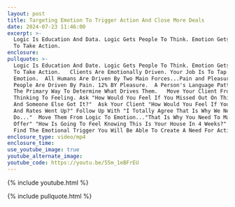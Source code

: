 ```yaml
---
layout: post
title: Targeting Emotion To Trigger Action And Close More Deals
date: 2024-07-23 11:46:00
excerpt: >-
  Logic Is Education And Data. Logic Gets People To Think. Emotion Gets People
  To Take Action.
enclosure:
pullquote: >-
  Logic Is Education And Date. Logic Gets People To Think. Emotion Gets People
  To Take Action.   Clients Are Emotionally Driven. Your Job Is To Tap Into That
  Emotion.  All Humans Are Driven By Two Main Forces...Pain and Pleasure. 82% Of
  People Are Driven By Pain. 12% BY Pleasure.  A Person's Language Pattern Is
  The Primary Way To Determine What Drives Them.   Move Your Client From
  Thinking To Feeling. Ask "How Would You Feel If You Missed Out On This House
  And Someone Else Got It?"  Ask Your Client "How Would You Feel If You Waited
  And Rates Went Up?" Follow Up With "I Totally Agree That Is Why We Need To
  Do..."  Move Them From Logic To Emotion..."That Is Why You Need To Make An
  Offer" "How Is Going To Feel Knowing This Is Your House In 4 Weeks?"  Once You
  Find The Emotional Trigger You Will Be Able To Create A Need For Action.
enclosure_type: video/mp4
enclosure_time:
use_youtube_image: true
youtube_alternate_image:
youtube_code: https://youtu.be/55m_1eBFrEU
---
```

{% include youtube.html %}

{% include pullquote.html %}